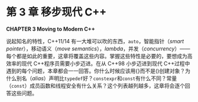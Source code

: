 # 第 3 章 移步现代 C++

**CHAPTER 3 Moving to Modern C++**

说起知名的特性，C++11/14 有一大堆可以吹的东西，`auto`，智能指针（_smart pointer_），移动语义（_move semantics_），_lambda_，并发（_concurrency_）——每个都是如此的重要，这章将覆盖这些内容。掌握这些特性是必要的，要想成为高效率的现代 C++程序员需要小步迈进。在从 C++98 小步迈进到现代 C++过程中遇到的每个问题，本章都会一一回答。你什么时候应该用{}而不是()创建对象？为什么别名（_alias_）声明比`typedef`好？`constexpr`和`const`有什么不同？常量（`const`）成员函数和线程安全有什么关系？这个列表越列越多，这章将会逐个回答这些问题。
